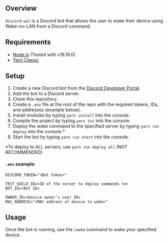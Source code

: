## Overview

`discord-wol` is a Discord bot that allows the user to wake their device using Wake-on-LAN from a Discord command.

## Requirements

- [Node.js](https://nodejs.org/) (Tested with v18.19.0)
- [Yarn Classic](https://classic.yarnpkg.com/)

## Setup

1. Create a new Discord bot from the [Discord Developer Portal](https://discord.com/developers/applications).
2. Add the bot to a Discord server.
3. Clone this repository.
4. Create a `.env` file at the root of the repo with the required tokens, IDs, and addresses (example below).
5. Install modules by typing `yarn install` into the console.
6. Compile the project by typing `yarn tsc` into the console.
7. Deploy the wake command to the specified server by typing `yarn run deploy` into the console.*
8. Start the bot by typing `yarn run start` into the console.

*To deploy to ALL servers, use `yarn run deploy all` (NOT RECOMMENDED)

#### `.env` example:
```
DISCORD_TOKEN="<Bot token>"

TEST_GUILD_ID=<ID of the server to deploy commands to>
BOT_ID=<Bot ID>

OWNER_ID=<Device owner's user ID>
MAC_ADDRESS="<MAC address of device to wake>"
```

## Usage

Once the bot is running, use the `/wake` command to wake your specified device.
